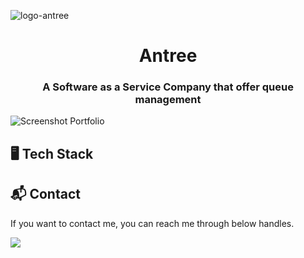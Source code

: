 

![logo-antree](https://github.com/faishalwahiduddin/Antree.id/assets/15316893/e210d4fc-196b-4f4b-9206-dc0d613a9d87)


<h1 align="center">Antree</h1> 
<h3 align="center">A Software as a Service Company that offer queue management</h3>

  
![Screenshot Portfolio](https://github.com/faishalwahiduddin/Antree.id/assets/15316893/4d39bcaa-0da6-42cd-80db-d208211a6182)

## 🖥️ Tech Stack

## 📬 Contact


If you want to contact me, you can reach me through below handles.

<a href="https://www.linkedin.com/in/faishal-wahiduddin/"><img src="https://img.shields.io/badge/LinkedIn-0077B5?style=for-the-badge&logo=linkedin&logoColor=white" ></img></a>
